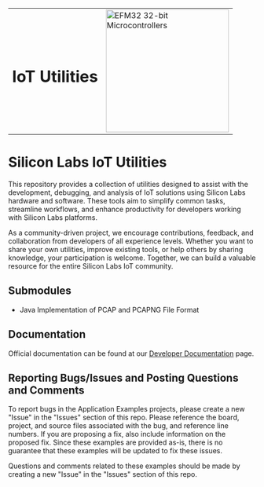 <table border="0">
  <tr>
    <td align="left" valign="middle">
    <h1>IoT Utilities</h1>
  </td>
  <td align="left" valign="middle">
    <a href="https://www.silabs.com/mcu/32-bit">
      <img src="http://pages.silabs.com/rs/634-SLU-379/images/WGX-transparent.png"  title="Silicon Labs Gecko and Wireless Gecko MCUs" alt="EFM32 32-bit Microcontrollers" width="250"/>
    </a>
  </td>
  </tr>
</table>

# Silicon Labs IoT Utilities #

This repository provides a collection of utilities designed to assist with the development, debugging, and analysis of IoT solutions using Silicon Labs hardware and software. These tools aim to simplify common tasks, streamline workflows, and enhance productivity for developers working with Silicon Labs platforms.

As a community-driven project, we encourage contributions, feedback, and collaboration from developers of all experience levels. Whether you want to share your own utilities, improve existing tools, or help others by sharing knowledge, your participation is welcome. Together, we can build a valuable resource for the entire Silicon Labs IoT community.

## Submodules ##

- Java Implementation of PCAP and PCAPNG File Format

## Documentation ##

Official documentation can be found at our [Developer Documentation](https://docs.silabs.com/#section-mcu-wireless) page.

## Reporting Bugs/Issues and Posting Questions and Comments ##

To report bugs in the Application Examples projects, please create a new "Issue" in the "Issues" section of this repo. Please reference the board, project, and source files associated with the bug, and reference line numbers. If you are proposing a fix, also include information on the proposed fix. Since these examples are provided as-is, there is no guarantee that these examples will be updated to fix these issues.

Questions and comments related to these examples should be made by creating a new "Issue" in the "Issues" section of this repo.

